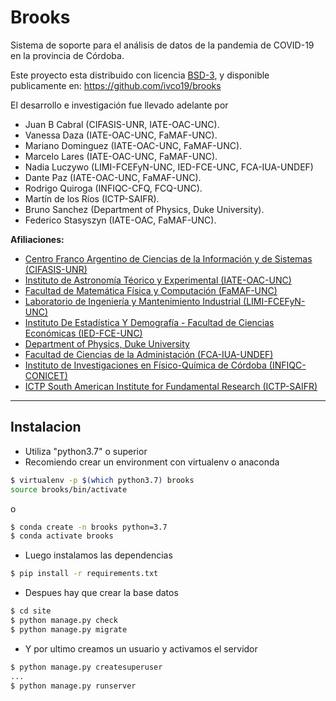 # Brooks

Sistema de soporte para el análisis de datos
de la pandemia de COVID-19 en la provincia de
Córdoba.

Este proyecto esta distribuido con
licencia [BSD-3](https://github.com/ivco19/brooks/blob/master/LICENSE), y
disponible publicamente en: https://github.com/ivco19/brooks

El desarrollo e investigación fue
llevado adelante por

- Juan B Cabral (CIFASIS-UNR, IATE-OAC-UNC).
- Vanessa Daza (IATE-OAC-UNC, FaMAF-UNC).
- Mariano Dominguez (IATE-OAC-UNC, FaMAF-UNC).
- Marcelo Lares (IATE-OAC-UNC, FaMAF-UNC).
- Nadia Luczywo (LIMI-FCEFyN-UNC, IED-FCE-UNC, FCA-IUA-UNDEF)
- Dante Paz (IATE-OAC-UNC, FaMAF-UNC).
- Rodrigo Quiroga (INFIQC-CFQ, FCQ-UNC).
- Martín de los Ríos (ICTP-SAIFR).
- Bruno Sanchez (Department of Physics, Duke University).
- Federico Stasyszyn (IATE-OAC, FaMAF-UNC).

**Afiliaciones:**

- [Centro Franco Argentino de Ciencias de la Información y de Sistemas (CIFASIS-UNR)](https://www.cifasis-conicet.gov.ar/)
- [Instituto de Astronomía Téorico y Experimental (IATE-OAC-UNC)](http://iate.oac.uncor.edu/)
- [Facultad de Matemática Física y Computación (FaMAF-UNC)](https://www.famaf.unc.edu.ar/)
- [Laboratorio de Ingeniería y Mantenimiento Industrial (LIMI-FCEFyN-UNC)](https://fcefyn.unc.edu.ar/facultad/secretarias/investigacion-y-posgrado/-investigacion/laboratorio-de-ingenieria-y-mantenimiento-industrial/)
- [Instituto De Estadística Y Demografía - Facultad de Ciencias Económicas (IED-FCE-UNC)](http://www.eco.unc.edu.ar/instituto-de-estadistica-y-demografia)
- [Department of Physics, Duke University](https://phy.duke.edu/)
- [Facultad de Ciencias de la Administación (FCA-IUA-UNDEF)](https://www.iua.edu.ar/)
- [Instituto de Investigaciones en Físico-Química de Córdoba (INFIQC-CONICET)](http://infiqc-fcq.psi.unc.edu.ar/)
- [ICTP South American Institute for Fundamental Research (ICTP-SAIFR)](ICTP-SAIFR)


----

## Instalacion

- Utiliza "python3.7" o superior
- Recomiendo crear un environment con virtualenv o anaconda

```bash
$ virtualenv -p $(which python3.7) brooks
source brooks/bin/activate

```

o

```bash
$ conda create -n brooks python=3.7
$ conda activate brooks
```

- Luego instalamos las dependencias

```bash
$ pip install -r requirements.txt
```

- Despues hay que crear la base datos

```bash
$ cd site
$ python manage.py check
$ python manage.py migrate
```

- Y por ultimo creamos un usuario y activamos el servidor

```bash
$ python manage.py createsuperuser
...
$ python manage.py runserver
```